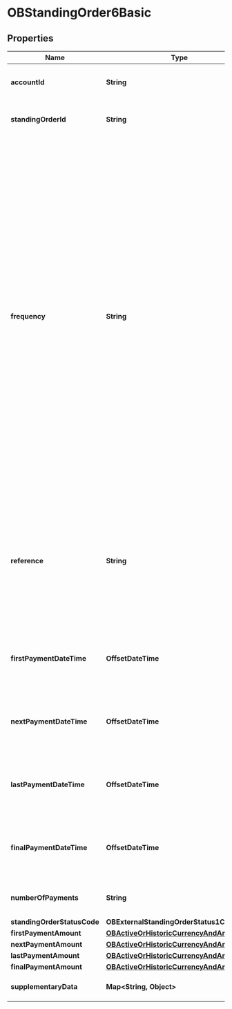 

# OBStandingOrder6Basic


## Properties

| Name | Type | Description | Notes |
|------------ | ------------- | ------------- | -------------|
|**accountId** | **String** | A unique and immutable identifier used to identify the account resource. This identifier has no meaning to the account owner. |  |
|**standingOrderId** | **String** | A unique and immutable identifier used to identify the standing order resource. This identifier has no meaning to the account owner. |  [optional] |
|**frequency** | **String** | Individual Definitions: NotKnown - Not Known EvryDay - Every day EvryWorkgDay - Every working day IntrvlDay - An interval specified in number of calendar days (02 to 31) IntrvlWkDay - An interval specified in weeks (01 to 09), and the day within the week (01 to 07) WkInMnthDay - A monthly interval, specifying the week of the month (01 to 05) and day within the week (01 to 07) IntrvlMnthDay - An interval specified in months (between 01 to 06, 12, 24), specifying the day within the month (-05 to -01, 01 to 31) QtrDay - Quarterly (either ENGLISH, SCOTTISH, or RECEIVED) ENGLISH &#x3D; Paid on the 25th March, 24th June, 29th September and 25th December. SCOTTISH &#x3D; Paid on the 2nd February, 15th May, 1st August and 11th November. RECEIVED &#x3D; Paid on the 20th March, 19th June, 24th September and 20th December. Individual Patterns: NotKnown (ScheduleCode) EvryDay (ScheduleCode) EvryWorkgDay (ScheduleCode) IntrvlDay:NoOfDay (ScheduleCode + NoOfDay) IntrvlWkDay:IntervalInWeeks:DayInWeek (ScheduleCode + IntervalInWeeks + DayInWeek) WkInMnthDay:WeekInMonth:DayInWeek (ScheduleCode + WeekInMonth + DayInWeek) IntrvlMnthDay:IntervalInMonths:DayInMonth (ScheduleCode + IntervalInMonths + DayInMonth) QtrDay: + either (ENGLISH, SCOTTISH or RECEIVED) ScheduleCode + QuarterDay The regular expression for this element combines five smaller versions for each permitted pattern. To aid legibility - the components are presented individually here: NotKnown EvryDay EvryWorkgDay IntrvlDay:((0[2-9])|([1-2][0-9])|3[0-1]) IntrvlWkDay:0[1-9]:0[1-7] WkInMnthDay:0[1-5]:0[1-7] IntrvlMnthDay:(0[1-6]|12|24):(-0[1-5]|0[1-9]|[12][0-9]|3[01]) QtrDay:(ENGLISH|SCOTTISH|RECEIVED) Full Regular Expression: ^(NotKnown)$|^(EvryDay)$|^(EvryWorkgDay)$|^(IntrvlDay:((0[2-9])|([1-2][0-9])|3[0-1]))$|^(IntrvlWkDay:0[1-9]:0[1-7])$|^(WkInMnthDay:0[1-5]:0[1-7])$|^(IntrvlMnthDay:(0[1-6]|12|24):(-0[1-5]|0[1-9]|[12][0-9]|3[01]))$|^(QtrDay:(ENGLISH|SCOTTISH|RECEIVED))$ |  |
|**reference** | **String** | Unique reference, as assigned by the creditor, to unambiguously refer to the payment transaction. Usage: If available, the initiating party should provide this reference in the structured remittance information, to enable reconciliation by the creditor upon receipt of the amount of money. If the business context requires the use of a creditor reference or a payment remit identification, and only one identifier can be passed through the end-to-end chain, the creditor&#39;s reference or payment remittance identification should be quoted in the end-to-end transaction identification. |  [optional] |
|**firstPaymentDateTime** | **OffsetDateTime** | The date on which the first payment for a Standing Order schedule will be made.All dates in the JSON payloads are represented in ISO 8601 date-time format.  All date-time fields in responses must include the timezone. An example is below: 2017-04-05T10:43:07+00:00 |  [optional] |
|**nextPaymentDateTime** | **OffsetDateTime** | The date on which the next payment for a Standing Order schedule will be made.All dates in the JSON payloads are represented in ISO 8601 date-time format.  All date-time fields in responses must include the timezone. An example is below: 2017-04-05T10:43:07+00:00 |  [optional] |
|**lastPaymentDateTime** | **OffsetDateTime** | The date on which the last (most recent) payment for a Standing Order schedule was made.All dates in the JSON payloads are represented in ISO 8601 date-time format.  All date-time fields in responses must include the timezone. An example is below: 2017-04-05T10:43:07+00:00 |  [optional] |
|**finalPaymentDateTime** | **OffsetDateTime** | The date on which the final payment for a Standing Order schedule will be made.All dates in the JSON payloads are represented in ISO 8601 date-time format.  All date-time fields in responses must include the timezone. An example is below: 2017-04-05T10:43:07+00:00 |  [optional] |
|**numberOfPayments** | **String** | Number of the payments that will be made in completing this frequency sequence including any executed since the sequence start date. |  [optional] |
|**standingOrderStatusCode** | **OBExternalStandingOrderStatus1Code** |  |  [optional] |
|**firstPaymentAmount** | [**OBActiveOrHistoricCurrencyAndAmount2**](OBActiveOrHistoricCurrencyAndAmount2.md) |  |  [optional] |
|**nextPaymentAmount** | [**OBActiveOrHistoricCurrencyAndAmount3**](OBActiveOrHistoricCurrencyAndAmount3.md) |  |  [optional] |
|**lastPaymentAmount** | [**OBActiveOrHistoricCurrencyAndAmount11**](OBActiveOrHistoricCurrencyAndAmount11.md) |  |  [optional] |
|**finalPaymentAmount** | [**OBActiveOrHistoricCurrencyAndAmount4**](OBActiveOrHistoricCurrencyAndAmount4.md) |  |  [optional] |
|**supplementaryData** | **Map&lt;String, Object&gt;** | Additional information that can not be captured in the structured fields and/or any other specific block. |  [optional] |



